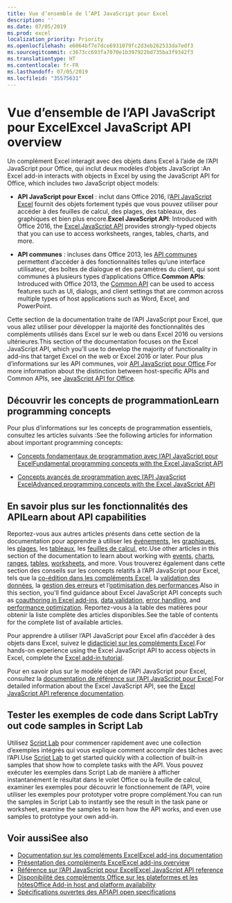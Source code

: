 ```yaml
---
title: Vue d’ensemble de l’API JavaScript pour Excel
description: ''
ms.date: 07/05/2019
ms.prod: excel
localization_priority: Priority
ms.openlocfilehash: e6064bf7e7dce6931079fc2d3eb262533da7edf3
ms.sourcegitcommit: c3673cc693fa7070e1b397922bd735ba3f9342f3
ms.translationtype: HT
ms.contentlocale: fr-FR
ms.lasthandoff: 07/05/2019
ms.locfileid: "35575631"
---
```

# <a name="excel-javascript-api-overview"></a><span data-ttu-id="85873-102">Vue d’ensemble de l’API JavaScript pour Excel</span><span class="sxs-lookup"><span data-stu-id="85873-102">Excel JavaScript API overview</span></span>

<span data-ttu-id="85873-103">Un complément Excel interagit avec des objets dans Excel à l’aide de l’API JavaScript pour Office, qui inclut deux modèles d’objets JavaScript :</span><span class="sxs-lookup"><span data-stu-id="85873-103">An Excel add-in interacts with objects in Excel by using the JavaScript API for Office, which includes two JavaScript object models:</span></span>

* <span data-ttu-id="85873-104">**API JavaScript pour Excel** : inclut dans Office 2016, l’[API JavaScript Excel](/javascript/api/excel) fournit des objets fortement typés que vous pouvez utiliser pour accéder à des feuilles de calcul, des plages, des tableaux, des graphiques et bien plus encore.</span><span class="sxs-lookup"><span data-stu-id="85873-104">**Excel JavaScript API**: Introduced with Office 2016, the [Excel JavaScript API](/javascript/api/excel) provides strongly-typed objects that you can use to access worksheets, ranges, tables, charts, and more.</span></span> 

* <span data-ttu-id="85873-105">**API communes** : incluses dans Office 2013, les [API communes](/javascript/api/office) permettent d’accéder à des fonctionnalités telles qu’une interface utilisateur, des boîtes de dialogue et des paramètres du client, qui sont communes à plusieurs types d’applications Office.</span><span class="sxs-lookup"><span data-stu-id="85873-105">**Common APIs**: Introduced with Office 2013, the [Common API](/javascript/api/office) can be used to access features such as UI, dialogs, and client settings that are common across multiple types of host applications such as Word, Excel, and PowerPoint.</span></span>

<span data-ttu-id="85873-106">Cette section de la documentation traite de l’API JavaScript pour Excel, que vous allez utiliser pour développer la majorité des fonctionnalités des compléments utilisés dans Excel sur le web ou dans Excel 2016 ou versions ultérieures.</span><span class="sxs-lookup"><span data-stu-id="85873-106">This section of the documentation focuses on the Excel JavaScript API, which you'll use to develop the majority of functionality in add-ins that target Excel on the web or Excel 2016 or later.</span></span> <span data-ttu-id="85873-107">Pour plus d’informations sur les API communes, voir [API JavaScript pour Office](../javascript-api-for-office.md).</span><span class="sxs-lookup"><span data-stu-id="85873-107">For more information about the distinction between host-specific APIs and Common APIs, see [JavaScript API for Office](../javascript-api-for-office.md).</span></span> 

## <a name="learn-programming-concepts"></a><span data-ttu-id="85873-108">Découvrir les concepts de programmation</span><span class="sxs-lookup"><span data-stu-id="85873-108">Learn programming concepts</span></span>

<span data-ttu-id="85873-109">Pour plus d’informations sur les concepts de programmation essentiels, consultez les articles suivants :</span><span class="sxs-lookup"><span data-stu-id="85873-109">See the following articles for information about important programming concepts:</span></span>
 
- [<span data-ttu-id="85873-110">Concepts fondamentaux de programmation avec l’API JavaScript pour Excel</span><span class="sxs-lookup"><span data-stu-id="85873-110">Fundamental programming concepts with the Excel JavaScript API</span></span>](../../excel/excel-add-ins-core-concepts.md)

- [<span data-ttu-id="85873-111">Concepts avancés de programmation avec l’API JavaScript Excel</span><span class="sxs-lookup"><span data-stu-id="85873-111">Advanced programming concepts with the Excel JavaScript API</span></span>](../../excel/excel-add-ins-advanced-concepts.md)

## <a name="learn-about-api-capabilities"></a><span data-ttu-id="85873-112">En savoir plus sur les fonctionnalités des API</span><span class="sxs-lookup"><span data-stu-id="85873-112">Learn about API capabilities</span></span>

<span data-ttu-id="85873-113">Reportez-vous aux autres articles présents dans cette section de la documentation pour apprendre à utiliser les [événements](../../excel/excel-add-ins-events.md), les [graphiques](../../excel/excel-add-ins-charts.md), les [plages](../../excel/excel-add-ins-ranges.md), les [tableaux](../../excel/excel-add-ins-tables.md), les [feuilles de calcul](../../excel/excel-add-ins-worksheets.md), etc.</span><span class="sxs-lookup"><span data-stu-id="85873-113">Use other articles in this section of the documentation to learn about working with [events](../../excel/excel-add-ins-events.md), [charts](../../excel/excel-add-ins-charts.md), [ranges](../../excel/excel-add-ins-ranges.md), [tables](../../excel/excel-add-ins-tables.md), [worksheets](../../excel/excel-add-ins-worksheets.md), and more.</span></span> <span data-ttu-id="85873-114">Vous trouverez également dans cette section des conseils sur les concepts relatifs à l’API JavaScript pour Excel, tels que la [co-édition dans les compléments Excel](../../excel/co-authoring-in-excel-add-ins.md), la [validation des données](../../excel/excel-add-ins-data-validation.md), la [gestion des erreurs](../../excel/excel-add-ins-error-handling.md) et l’[optimisation des performances](../../excel/performance.md).</span><span class="sxs-lookup"><span data-stu-id="85873-114">Also in this section, you'll find guidance about Excel JavaScript API concepts such as [coauthoring in Excel add-ins](../../excel/co-authoring-in-excel-add-ins.md), [data validation](../../excel/excel-add-ins-data-validation.md), [error handling](../../excel/excel-add-ins-error-handling.md), and [performance optimization](../../excel/performance.md).</span></span> <span data-ttu-id="85873-115">Reportez-vous à la table des matières pour obtenir la liste complète des articles disponibles.</span><span class="sxs-lookup"><span data-stu-id="85873-115">See the table of contents for the complete list of available articles.</span></span>

<span data-ttu-id="85873-116">Pour apprendre à utiliser l’API JavaScript pour Excel afin d’accéder à des objets dans Excel, suivez le [didacticiel sur les compléments Excel](../../tutorials/excel-tutorial.md).</span><span class="sxs-lookup"><span data-stu-id="85873-116">For hands-on experience using the Excel JavaScript API to access objects in Excel, complete the [Excel add-in tutorial](../../tutorials/excel-tutorial.md).</span></span> 

<span data-ttu-id="85873-117">Pour en savoir plus sur le modèle objet de l’API JavaScript pour Excel, consultez la [documentation de référence sur l’API JavaScript pour Excel](/javascript/api/excel).</span><span class="sxs-lookup"><span data-stu-id="85873-117">For detailed information about the Excel JavaScript API, see the [Excel JavaScript API reference documentation](/javascript/api/excel).</span></span>

## <a name="try-out-code-samples-in-script-lab"></a><span data-ttu-id="85873-118">Tester les exemples de code dans Script Lab</span><span class="sxs-lookup"><span data-stu-id="85873-118">Try out code samples in Script Lab</span></span>

<span data-ttu-id="85873-119">Utilisez [Script Lab](../../overview/explore-with-script-lab.md) pour commencer rapidement avec une collection d’exemples intégrés qui vous explique comment accomplir des tâches avec l’API.</span><span class="sxs-lookup"><span data-stu-id="85873-119">Use [Script Lab](../../overview/explore-with-script-lab.md) to get started quickly with a collection of built-in samples that show how to complete tasks with the API.</span></span> <span data-ttu-id="85873-120">Vous pouvez exécuter les exemples dans Script Lab de manière à afficher instantanément le résultat dans le volet Office ou la feuille de calcul, examiner les exemples pour découvrir le fonctionnement de l’API, voire utiliser les exemples pour prototyper votre propre complément.</span><span class="sxs-lookup"><span data-stu-id="85873-120">You can run the samples in Script Lab to instantly see the result in the task pane or worksheet, examine the samples to learn how the API works, and even use samples to prototype your own add-in.</span></span>

## <a name="see-also"></a><span data-ttu-id="85873-121">Voir aussi</span><span class="sxs-lookup"><span data-stu-id="85873-121">See also</span></span>

- [<span data-ttu-id="85873-122">Documentation sur les compléments Excel</span><span class="sxs-lookup"><span data-stu-id="85873-122">Excel add-ins documentation</span></span>](../../excel/index.md)
- [<span data-ttu-id="85873-123">Présentation des compléments Excel</span><span class="sxs-lookup"><span data-stu-id="85873-123">Excel add-ins overview</span></span>](../../excel/excel-add-ins-overview.md)
- [<span data-ttu-id="85873-124">Référence sur l’API JavaScript pour Excel</span><span class="sxs-lookup"><span data-stu-id="85873-124">Excel JavaScript API reference</span></span>](/javascript/api/excel)
- [<span data-ttu-id="85873-125">Disponibilité des compléments Office sur les plateformes et les hôtes</span><span class="sxs-lookup"><span data-stu-id="85873-125">Office Add-in host and platform availability</span></span>](../../overview/office-add-in-availability.md)
- [<span data-ttu-id="85873-126">Spécifications ouvertes des API</span><span class="sxs-lookup"><span data-stu-id="85873-126">API open specifications</span></span>](../openspec/openspec.md)
